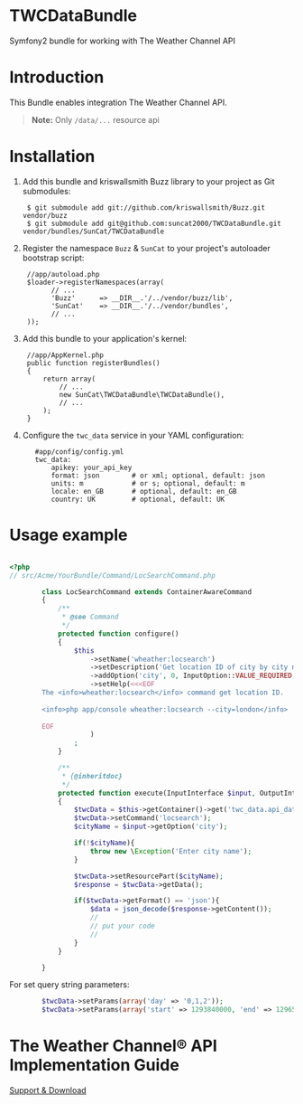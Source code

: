 TWCDataBundle
=============

Symfony2 bundle for working with The Weather Channel API

Introduction
============

This Bundle enables integration The Weather Channel API.

>**Note:** Only `/data/...` resource api

Installation
============

  1. Add this bundle and kriswallsmith Buzz library to your project as Git submodules:

          $ git submodule add git://github.com/kriswallsmith/Buzz.git vendor/buzz
          $ git submodule add git@github.com:suncat2000/TWCDataBundle.git vendor/bundles/SunCat/TWCDataBundle

  2. Register the namespace `Buzz` & `SunCat` to your project's autoloader bootstrap script:

          //app/autoload.php
          $loader->registerNamespaces(array(
                // ...
                'Buzz'      => __DIR__.'/../vendor/buzz/lib',
                'SunCat'    => __DIR__.'/../vendor/bundles',
                // ...
          ));

  3. Add this bundle to your application's kernel:

          //app/AppKernel.php
          public function registerBundles()
          {
              return array(
                  // ...
                  new SunCat\TWCDataBundle\TWCDataBundle(),
                  // ...
              );
          }

  4. Configure the `twc_data` service in your YAML configuration:

            #app/config/config.yml
            twc_data:
                apikey: your_api_key
                format: json        # or xml; optional, default: json
                units: m            # or s; optional, default: m
                locale: en_GB       # optional, default: en_GB
                country: UK         # optional, default: UK

Usage example
============

``` php

<?php
// src/Acme/YourBundle/Command/LocSearchCommand.php

        class LocSearchCommand extends ContainerAwareCommand
        {
            /**
             * @see Command
             */
            protected function configure()
            {
                $this
                    ->setName('wheather:locsearch')
                    ->setDescription('Get location ID of city by city name')
                    ->addOption('city', 0, InputOption::VALUE_REQUIRED, 'City name')
                    ->setHelp(<<<EOF
        The <info>wheather:locsearch</info> command get location ID.
        
        <info>php app/console wheather:locsearch --city=london</info>
        
        EOF
                    )
                ;
            }

            /**
             * {@inheritdoc}
             */
            protected function execute(InputInterface $input, OutputInterface $output)
            {
                $twcData = $this->getContainer()->get('twc_data.api_data');
                $twcData->setCommand('locsearch');
                $cityName = $input->getOption('city');

                if(!$cityName){
                    throw new \Exception('Enter city name');
                }

                $twcData->setResourcePart($cityName);
                $response = $twcData->getData();

                if($twcData->getFormat() == 'json'){
                    $data = json_decode($response->getContent());
                    //
                    // put your code
                    //
                }
            }

        }
```

For set query string parameters:

``` php
        $twcData->setParams(array('day' => '0,1,2'));
        $twcData->setParams(array('start' => 1293840000, 'end' => 1296518399));
```

The Weather Channel® API Implementation Guide
============

[Support & Download](http://portal.theweatherchannel.com/support.aspx)